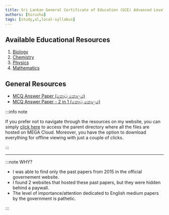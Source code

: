 ```yaml
---
title: Sri Lankan General Certificate of Education (GCE) Advanced Level - Study Resources
authors: [hirusha]
tags: [study,al,local-syllabus]
---
```


## Available Educational Resources

1. [Biology](https://hirusha.xyz/blog/study-local-al-biology)
2. [Chemistry](https://hirusha.xyz/blog/study-local-al-chemistry)
3. [Physics](https://hirusha.xyz/blog/study-local-al-physics)
4. [Mathematics](https://hirusha.xyz/blog/study-local-al-maths)

## General Resources

- [MCQ Answer Paper (කොටු කොලය)](https://mega.nz/file/sjRwiTwZ#aD4Z37ltF3NJwm3DMZOTCEjHkEkq0wFsjLL-Wn2xdsI)
- [MCQ Answer Paper - 2 in 1 (කොටු කොලය)](https://mega.nz/file/0vARDLbA#L2280mQkIEhbtFbh8A127qWsq-gLfsUBtgQhE1ch_qs)

:::info note

If you prefer not to navigate through the resources on my website, you can simply [click here](https://mega.nz/folder/IyB3yJaD#4WHgO-lEkZQn7mx6tNFugg) to access the parent directory where all the files are hosted on MEGA Cloud. Moreover, you have the option to download everything for offline viewing with just a couple of clicks.

:::

---

:::note WHY?

- I was able to find only the past papers from 2015 in the official governement website.
- I found 2 websites that hosted these past papers, but they were hidden behind a paywall.
- The level of importance/attention dedicated to English medium papers by the government is pathetic.

:::
